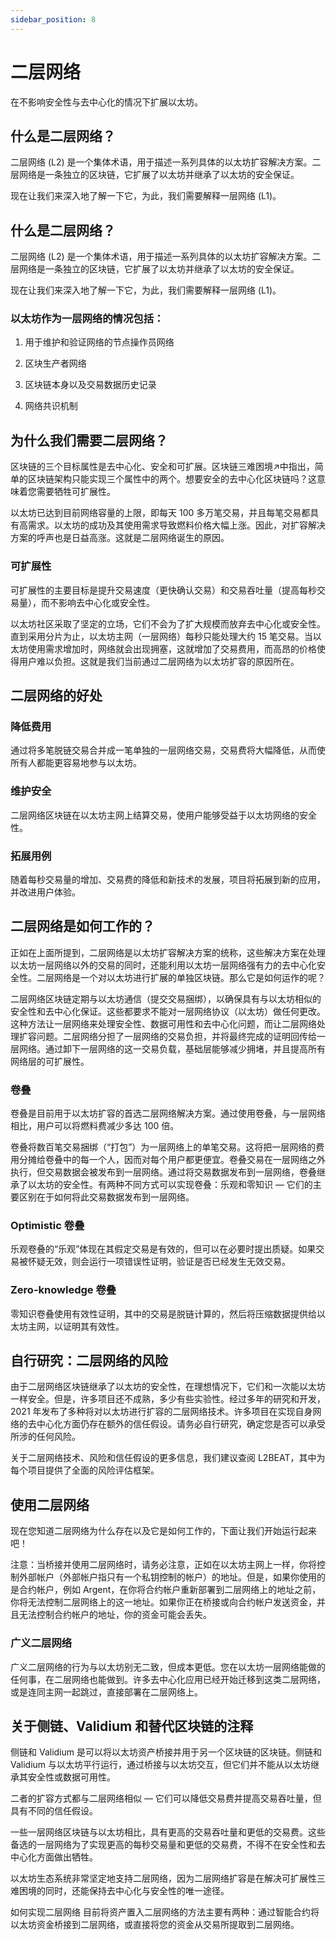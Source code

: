 ```yaml
---
sidebar_position: 8
---
```

# 二层网络
在不影响安全性与去中心化的情况下扩展以太坊。

## 什么是二层网络？
二层网络 (L2) 是一个集体术语，用于描述一系列具体的以太坊扩容解决方案。二层网络是一条独立的区块链，它扩展了以太坊并继承了以太坊的安全保证。

现在让我们来深入地了解一下它，为此，我们需要解释一层网络 (L1)。

## 什么是二层网络？
二层网络 (L2) 是一个集体术语，用于描述一系列具体的以太坊扩容解决方案。二层网络是一条独立的区块链，它扩展了以太坊并继承了以太坊的安全保证。

现在让我们来深入地了解一下它，为此，我们需要解释一层网络 (L1)。

### 以太坊作为一层网络的情况包括：

1. 用于维护和验证网络的节点操作员网络

2. 区块生产者网络

3. 区块链本身以及交易数据历史记录

4. 网络共识机制

## 为什么我们需要二层网络？

区块链的三个目标属性是去中心化、安全和可扩展。区块链三难困境↗中指出，简单的区块链架构只能实现三个属性中的两个。想要安全的去中心化区块链吗？这意味着您需要牺牲可扩展性。

以太坊已达到目前网络容量的上限，即每天 100 多万笔交易，并且每笔交易都具有高需求。以太坊的成功及其使用需求导致燃料价格大幅上涨。因此，对扩容解决方案的呼声也是日益高涨。这就是二层网络诞生的原因。

### 可扩展性
可扩展性的主要目标是提升交易速度（更快确认交易）和交易吞吐量（提高每秒交易量），而不影响去中心化或安全性。

以太坊社区采取了坚定的立场，它们不会为了扩大规模而放弃去中心化或安全性。直到采用分片为止，以太坊主网（一层网络）每秒只能处理大约 15 笔交易。当以太坊使用需求增加时，网络就会出现拥塞，这就增加了交易费用，而高昂的价格使得用户难以负担。这就是我们当前通过二层网络为以太坊扩容的原因所在。

## 二层网络的好处

### 降低费用
通过将多笔脱链交易合并成一笔单独的一层网络交易，交易费将大幅降低，从而使所有人都能更容易地参与以太坊。

### 维护安全
二层网络区块链在以太坊主网上结算交易，使用户能够受益于以太坊网络的安全性。

### 拓展用例
随着每秒交易量的增加、交易费的降低和新技术的发展，项目将拓展到新的应用，并改进用户体验。

## 二层网络是如何工作的？
正如在上面所提到，二层网络是以太坊扩容解决方案的统称，这些解决方案在处理以太坊一层网络以外的交易的同时，还能利用以太坊一层网络强有力的去中心化安全性。二层网络是一个对以太坊进行扩展的单独区块链。那么它是如何运作的呢？

二层网络区块链定期与以太坊通信（提交交易捆绑），以确保具有与以太坊相似的安全性和去中心化保证。这些都要求不能对一层网络协议（以太坊）做任何更改。这种方法让一层网络来处理安全性、数据可用性和去中心化问题，而让二层网络处理扩容问题。二层网络分担了一层网络的交易负担，并将最终完成的证明回传给一层网络。通过卸下一层网络的这一交易负载，基础层能够减少拥堵，并且提高所有网络层的可扩展性。

### 卷叠
卷叠是目前用于以太坊扩容的首选二层网络解决方案。通过使用卷叠，与一层网络相比，用户可以将燃料费减少多达 100 倍。

卷叠将数百笔交易捆绑（“打包”）为一层网络上的单笔交易。这将把一层网络的费用分摊给卷叠中的每一个人，因而对每个用户都更便宜。卷叠交易在一层网络之外执行，但交易数据会被发布到一层网络。通过将交易数据发布到一层网络，卷叠继承了以太坊的安全性。有两种不同方式可以实现卷叠：乐观和零知识 ― 它们的主要区别在于如何将此交易数据发布到一层网络。

### Optimistic 卷叠
乐观卷叠的“乐观”体现在其假定交易是有效的，但可以在必要时提出质疑。如果交易被怀疑无效，则会运行一项错误性证明，验证是否已经发生无效交易。

### Zero-knowledge 卷叠
零知识卷叠使用有效性证明，其中的交易是脱链计算的，然后将压缩数据提供给以太坊主网，以证明其有效性。

## 自行研究：二层网络的风险
由于二层网络区块链继承了以太坊的安全性，在理想情况下，它们和一次能以太坊一样安全。但是，许多项目还不成熟，多少有些实验性。经过多年的研究和开发，2021 年发布了多种将对以太坊进行扩容的二层网络技术。许多项目在实现自身网络的去中心化方面仍存在额外的信任假设。请务必自行研究，确定您是否可以承受所涉的任何风险。

关于二层网络技术、风险和信任假设的更多信息，我们建议查阅 L2BEAT，其中为每个项目提供了全面的风险评估框架。


## 使用二层网络
现在您知道二层网络为什么存在以及它是如何工作的，下面让我们开始运行起来吧！

注意：当桥接并使用二层网络时，请务必注意，正如在以太坊主网上一样，你将控制外部帐户（外部帐户指只有一个私钥控制的帐户）的地址。但是，如果你使用的是合约帐户，例如 Argent，在你将合约帐户重新部署到二层网络上的地址之前，你将无法控制二层网络上的这一地址。如果你正在桥接或向合约帐户发送资金，并且无法控制合约帐户的地址，你的资金可能会丢失。

### 广义二层网络
广义二层网络的行为与以太坊别无二致，但成本更低。您在以太坊一层网络能做的任何事，在二层网络也能做到。许多去中心化应用已经开始迁移到这类二层网络，或是连同主网一起跳过，直接部署在二层网络上。

## 关于侧链、Validium 和替代区块链的注释
侧链和 Validium 是可以将以太坊资产桥接并用于另一个区块链的区块链。侧链和 Validium 与以太坊平行运行，通过桥接与以太坊交互，但它们并不能从以太坊继承其安全性或数据可用性。

二者的扩容方式都与二层网络相似 — 它们可以降低交易费并提高交易吞吐量，但具有不同的信任假设。

一些一层网络区块链与以太坊相比，具有更高的交易吞吐量和更低的交易费。这些备选的一层网络为了实现更高的每秒交易量和更低的交易费，不得不在安全性和去中心化方面做出牺牲。

以太坊生态系统非常坚定地支持二层网络，因为二层网络扩容是在解决可扩展性三难困境的同时，还能保持去中心化与安全性的唯一途径。

如何实现二层网络
目前将资产置入二层网络的方法主要有两种：通过智能合约将以太坊资金桥接到二层网络，或直接将您的资金从交易所提取到二层网络。